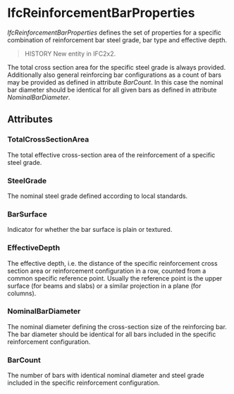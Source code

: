 # IfcReinforcementBarProperties

_IfcReinforcementBarProperties_ defines the set of properties for a specific combination of reinforcement bar steel grade, bar type and effective depth.
<!-- end of short definition -->

> HISTORY New entity in IFC2x2.

The total cross section area for the specific steel grade is always provided. Additionally also general reinforcing bar configurations as a count of bars may be provided as defined in attribute _BarCount_. In this case the nominal bar diameter should be identical for all given bars as defined in attribute _NominalBarDiameter_.

## Attributes

### TotalCrossSectionArea
The total effective cross-section area of the reinforcement of a specific steel grade.

### SteelGrade
The nominal steel grade defined according to local standards.

### BarSurface
Indicator for whether the bar surface is plain or textured.

### EffectiveDepth
The effective depth, i.e. the distance of the specific reinforcement cross section area or reinforcement configuration in a row, counted from a common specific reference point. Usually the reference point is the upper surface (for beams and slabs) or a similar projection in a plane (for columns).

### NominalBarDiameter
The nominal diameter defining the cross-section size of the reinforcing bar. The bar diameter should be identical for all bars included in the specific reinforcement configuration.

### BarCount
The number of bars with identical nominal diameter and steel grade included in the specific reinforcement configuration.

